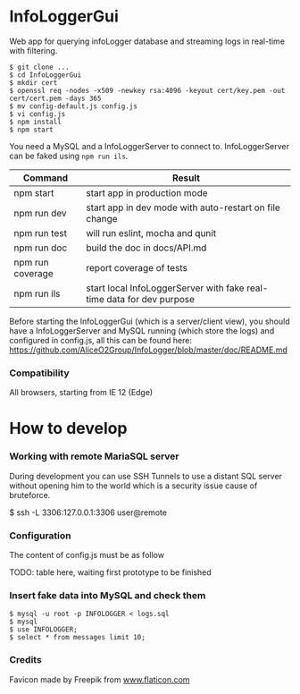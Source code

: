 # InfoLoggerGui

Web app for querying infoLogger database and streaming logs in real-time with filtering.

```
$ git clone ...
$ cd InfoLoggerGui
$ mkdir cert
$ openssl req -nodes -x509 -newkey rsa:4096 -keyout cert/key.pem -out cert/cert.pem -days 365
$ mv config-default.js config.js
$ vi config.js
$ npm install
$ npm start
```

You need a MySQL and a InfoLoggerServer to connect to. InfoLoggerServer can be faked using `npm run ils`.

Command  | Result
------------- | -------------
npm start | start app in production mode
npm run dev | start app in dev mode with auto-restart on file change
npm run test | will run eslint, mocha and qunit
npm run doc | build the doc in docs/API.md
npm run coverage | report coverage of tests
npm run ils | start local InfoLoggerServer with fake real-time data for dev purpose

Before starting the InfoLoggerGui (which is a server/client view), you should have a InfoLoggerServer and MySQL running (which store the logs) and configured in config.js, all this can be found here: https://github.com/AliceO2Group/InfoLogger/blob/master/doc/README.md

### Compatibility

All browsers, starting from IE 12 (Edge)

# How to develop

### Working with remote MariaSQL server

During development you can use SSH Tunnels to use a distant SQL server without opening him to the world which is a security issue cause of bruteforce.

$ ssh -L 3306:127.0.0.1:3306 user@remote

### Configuration

The content of config.js must be as follow

TODO: table here, waiting first prototype to be finished

### Insert fake data into MySQL and check them

```
$ mysql -u root -p INFOLOGGER < logs.sql
$ mysql
$ use INFOLOGGER;
$ select * from messages limit 10;
```

### Credits

Favicon made by Freepik from www.flaticon.com

